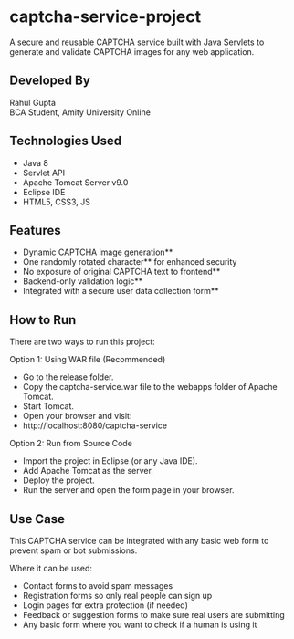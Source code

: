 # captcha-service-project
A secure and reusable CAPTCHA service built with Java Servlets to generate and validate CAPTCHA images for any web application.

## Developed By
Rahul Gupta  
BCA Student, Amity University Online  

## Technologies Used
- Java 8  
- Servlet API  
- Apache Tomcat Server v9.0
- Eclipse IDE  
- HTML5, CSS3, JS


## Features
- Dynamic CAPTCHA image generation**
- One randomly rotated character** for enhanced security
- No exposure of original CAPTCHA text to frontend**
- Backend-only validation logic**
- Integrated with a secure user data collection form**

## How to Run
There are two ways to run this project:

Option 1: Using WAR file (Recommended)
- Go to the release folder.
- Copy the captcha-service.war file to the webapps folder of Apache Tomcat.
- Start Tomcat.
- Open your browser and visit:
- http://localhost:8080/captcha-service

Option 2: Run from Source Code
- Import the project in Eclipse (or any Java IDE).
- Add Apache Tomcat as the server.
- Deploy the project.
- Run the server and open the form page in your browser.

## Use Case
This CAPTCHA service can be integrated with any basic web form to prevent spam or bot submissions.

Where it can be used:
- Contact forms to avoid spam messages
- Registration forms so only real people can sign up
- Login pages for extra protection (if needed)
- Feedback or suggestion forms to make sure real users are submitting
- Any basic form where you want to check if a human is using it

